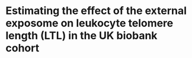 # Estimating the effect of the external exposome on leukocyte telomere length (LTL) in the UK biobank cohort 

